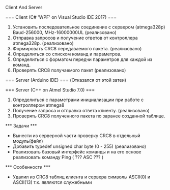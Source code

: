 Client And Server


=== Client (C# 'WPF' on Visual Studio IDE 2017) ===
1) Установить последовательное соединение с сервером (atmega328p) Baud-256000, MHz-16000000UL (реализовано)
2) Отправка запросов и получение ответов от контроллера atmega328p. (реализовано)
3) Формировать CRC8 передаваемого пакета. (реализовано)
4) Определиться со списком команд и параметров.
5) Определиться с форматом передчи параметров для каждой из команд.
6) Проверять CRC8 получаемого пакет (реализовано)

=== Server (Arduino IDE) === (Отказался от этой затеи)

=== Server (C++ on Atmel Studio 7.0) ===
1) Определиться с параметрами инициализации при работе с контроллером atmega8
2) Получение запроса и отправка ответа клиенту. (реализовано) 
3) Проверять CRC8 полученного пакета по заранее созданной таблице.



*** Задачи ***
- Вынести из серверной части проверку CRC8 в отдельный модуль(файл)
- Добавить typedef unsigned char byte (0 - 255) (реализовано)
- Реализовать базовый интерфейс команды и на его основе реализовать команду Ping ( ??? ASC ??? )

*** Особенности ***
- Удалил из CRC8 таблиц клиента и сервера символы ASCII(0) и ASCII(13) т.к. являются служебными
